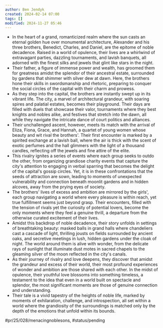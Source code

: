 ```yaml
---
author: Ben Jendyk
created: 2024-02-14 07:00
tags: []
modified: 2024-11-27 05:46
---
```


- In the heart of a grand, romanticized realm where the sun casts an eternal golden hue over monumental architecture, Alexander and his three brothers, Benedict, Charles, and Daniel, are the epitome of noble decadence. Raised in a world of opulence, their lives are a whirlwind of extravagant parties, dazzling tournaments, and lavish banquets, all adorned with the finest silks and jewels that glint like stars in the night.
- Their father, a figure of immense power and wealth, has groomed them for greatness amidst the splendor of their ancestral estate, surrounded by gardens that shimmer with silver dew at dawn. Here, the brothers hone their skills in swordsmanship and rhetoric, preparing to conquer the social circles of the capital with their charm and prowess.
- As they step into the capital, the brothers are instantly swept up in its vibrant life. The city, a marvel of architectural grandeur, with soaring spires and palatial estates, becomes their playground. Their days are filled with duels that showcase their valor, tournaments where they best knights and nobles alike, and festives that stretch into the dawn, all while they navigate the intricate dance of court politics and alliances.
- Their unchallenged ascent, however, meets its match with the arrival of Eliza, Fiona, Grace, and Hannah, a quartet of young women whose beauty and wit rival the brothers'. Their first encounter is marked by a spirited exchange at a lavish ball, where the air is thick with the scent of exotic perfumes and the hall glimmers with the light of a thousand candles, reflecting off the jewels and fine attire of the elite.
- This rivalry ignites a series of events where each group seeks to outdo the other, from organizing grandiose charity events that capture the city's attention to engaging in verbal sparring that becomes the delight of the capital's gossip circles. Yet, it is in these confrontations that the seeds of attraction are sown, leading to moments of unexpected vulnerability and connection beneath moonlit gardens and in hidden alcoves, away from the prying eyes of society.
- The brothers' lives of excess and ambition are mirrored by the girls', each group navigating a world where every pleasure is within reach, yet true fulfillment seems just beyond grasp. Their encounters, filled with the tension of rivals yet the curiosity of potential lovers, become the only moments where they feel a genuine thrill, a departure from the otherwise curated excitement of their lives.
- Amidst this backdrop of noble decadence, their story unfolds in settings of breathtaking beauty: masked balls in grand halls where chandeliers cast a cascade of light, thrilling jousts on fields surrounded by ancient oaks, and secretive meetings in lush, hidden gardens under the cloak of night. The world around them is alive with wonder, from the delicate rays of sunlight that illuminate dust motes in sacred chapels to the gleaming silver of the moon reflected in the city's canals.
- As their journey of rivalry and love deepens, they discover that amidst the grandeur and excess of their world, their most profound experiences of wonder and ambition are those shared with each other. In the midst of opulence, their youthful love blossoms into something timeless, a testament to the idea that even in a world built on spectacle and splendor, the most significant moments are those of genuine connection and understanding.
- Their tale is a vivid tapestry of the heights of noble life, marked by moments of exhilaration, challenge, and introspection, all set within a world where the grandiosity of the surroundings is matched only by the depth of the emotions that unfold within its bounds.


#pr/25/028/menacingnoblesons, #status/pending